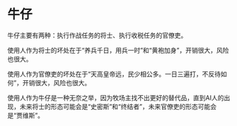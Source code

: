 # 牛仔

牛仔主要有两种：执行作战任务的将士、执行收税任务的官僚吏。

使用人作为将士的坏处在于“养兵千日，用兵一时”和“黄袍加身”，开销很大，风险也很大。

使用人作为官僚吏的坏处在于“天高皇帝远，民少相公多。一日三遍打，不反待如何”，开销很大，风险也很大。

使用人作为牛仔是一种无奈之举，因为牧场主找不出更好的替代品，直到AI人的出现，未来将士的形态可能会是“史密斯”和“终结者”，未来官僚吏的形态可能会是“贾维斯”。
